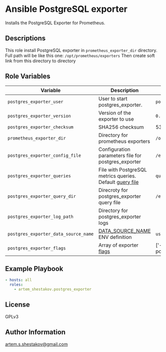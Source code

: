 # Ansible PostgreSQL exporter
Installs the PostgreSQL Exporter for Prometheus.

## Descriptions
This role install PostgreSQL exporter in `prometheus_exporter_dir` directory. Full path will be like this one: `/opt/prometheus/exporters` Then create soft link from this directory to directory

## Role Variables

| Variable | Description | Default |
|----------|-------------|---------|
| `postgres_exporter_user` | User to start postgres_exporter.  | `postgres` |
| `postgres_exporter_version`| Version of the exporter to use | `0.10.1` |
| `postgres_exporter_checksum` | SHA256 checksum | 5344afe06a90c3cbd52803d56031bfcbcff78b56448e16c9228697ea0a2577b7 |
| `prometheus_exporter_dir` | Directory for prometheus exporters | `/opt/prometheus/exporters` |
| `postgres_exporter_config_file` | Configuration parameters file for postgres_exporter | `/etc/default/postgres_exporter` |
| `postgres_exporter_queries` | File with PostgreSQL metrics queries. Default [guery file](./files/queries.yml) | `queries.yml` |
| `postgres_exporter_query_dir` | Direcroty for postgres_exporter query file| `/etc/postgres_exporter` |
| `postgres_exporter_log_path` | Directory for postgres_exporter logs |
| `postgres_exporter_data_source_name` | [DATA_SOURCE_NAME](https://github.com/prometheus-community/postgres_exporter#environment-variables) ENV definition | `user=postgres host=/var/run/postgresql/ sslmode=disable` |
| `postgres_exporter_flags`| Array of exporter [flags](https://github.com/prometheus-community/postgres_exporter#flags) | ['--auto-discover-databases', '--extend.query-path={{ postgres_exporter_query_dir }}/queries.yml'] |

## Example Playbook
```yaml
- hosts: all
  roles:
    - artem_shestakov.postgres_exporter
```

## License
GPLv3

## Author Information
artem.s.shestakov@gmail.com

